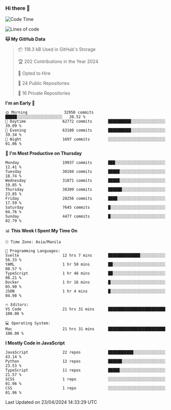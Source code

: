 ### Hi there 👋

<!--START_SECTION:waka-->
![Code Time](http://img.shields.io/badge/Code%20Time-690%20hrs%2049%20mins-blue)

![Lines of code](https://img.shields.io/badge/From%20Hello%20World%20I%27ve%20Written-64.1%20million%20lines%20of%20code-blue)

**🐱 My GitHub Data** 

> 📦 118.3 kB Used in GitHub's Storage 
 > 
> 🏆 202 Contributions in the Year 2024
 > 
> 💼 Opted to Hire
 > 
> 📜 24 Public Repositories 
 > 
> 🔑 16 Private Repositories 
 > 
**I'm an Early 🐤** 

```text
🌞 Morning                32950 commits       █████░░░░░░░░░░░░░░░░░░░░   20.52 % 
🌆 Daytime                62772 commits       ██████████░░░░░░░░░░░░░░░   39.09 % 
🌃 Evening                63180 commits       ██████████░░░░░░░░░░░░░░░   39.34 % 
🌙 Night                  1697 commits        ░░░░░░░░░░░░░░░░░░░░░░░░░   01.06 % 
```
📅 **I'm Most Productive on Thursday** 

```text
Monday                   19937 commits       ███░░░░░░░░░░░░░░░░░░░░░░   12.41 % 
Tuesday                  30104 commits       █████░░░░░░░░░░░░░░░░░░░░   18.74 % 
Wednesday                31871 commits       █████░░░░░░░░░░░░░░░░░░░░   19.85 % 
Thursday                 38309 commits       ██████░░░░░░░░░░░░░░░░░░░   23.85 % 
Friday                   28256 commits       ████░░░░░░░░░░░░░░░░░░░░░   17.59 % 
Saturday                 7645 commits        █░░░░░░░░░░░░░░░░░░░░░░░░   04.76 % 
Sunday                   4477 commits        █░░░░░░░░░░░░░░░░░░░░░░░░   02.79 % 
```


📊 **This Week I Spent My Time On** 

```text
🕑︎ Time Zone: Asia/Manila

💬 Programming Languages: 
Svelte                   12 hrs 7 mins       ██████████████░░░░░░░░░░░   56.33 % 
YAML                     1 hr 50 mins        ██░░░░░░░░░░░░░░░░░░░░░░░   08.57 % 
TypeScript               1 hr 46 mins        ██░░░░░░░░░░░░░░░░░░░░░░░   08.21 % 
Docker                   1 hr 16 mins        █░░░░░░░░░░░░░░░░░░░░░░░░   05.90 % 
JSON                     1 hr 4 mins         █░░░░░░░░░░░░░░░░░░░░░░░░   04.98 % 

🔥 Editors: 
VS Code                  21 hrs 31 mins      █████████████████████████   100.00 % 

💻 Operating System: 
Mac                      21 hrs 31 mins      █████████████████████████   100.00 % 
```

**I Mostly Code in JavaScript** 

```text
JavaScript               22 repos            ███████████░░░░░░░░░░░░░░   43.14 % 
Python                   12 repos            ██████░░░░░░░░░░░░░░░░░░░   23.53 % 
TypeScript               11 repos            █████░░░░░░░░░░░░░░░░░░░░   21.57 % 
SCSS                     1 repo              ░░░░░░░░░░░░░░░░░░░░░░░░░   01.96 % 
CSS                      1 repo              ░░░░░░░░░░░░░░░░░░░░░░░░░   01.96 % 
```




 Last Updated on 23/04/2024 14:33:29 UTC
<!--END_SECTION:waka-->
